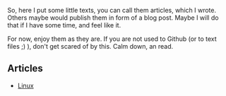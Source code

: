 So, here I put some little texts, you can call them articles, which I wrote. Others maybe would publish them in form of a blog post.
Maybe I will do that if I have some time, and feel like it.

For now, enjoy them as they are.
If you are not used to Github (or to text files ;) ), don't get scared of by this. Calm down, an read.

## Articles ##

- [Linux](linux.md)
